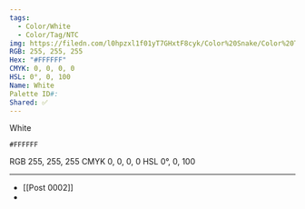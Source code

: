 ```yaml
---
tags:
  - Color/White
  - Color/Tag/NTC
img: https://filedn.com/l0hpzxl1f01yT7GHxtF8cyk/Color%20Snake/Color%20Thumbnails/%23FFFFFF%20(1920).png
RGB: 255, 255, 255
Hex: "#FFFFFF"
CMYK: 0, 0, 0, 0
HSL: 0°, 0, 100
Name: White
Palette ID#: 
Shared: ✅
---
```

White
```palette
#FFFFFF
```
RGB 255, 255, 255
CMYK	0, 0, 0, 0
HSL	0°, 0, 100


---

- [[Post 0002]]
- 